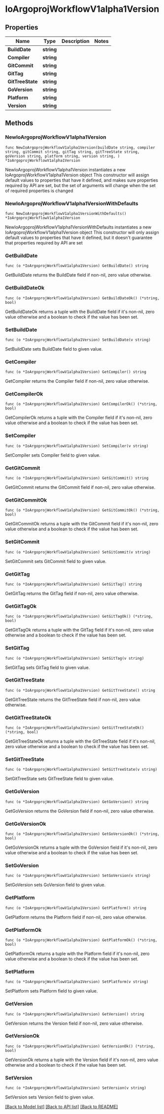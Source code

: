 # IoArgoprojWorkflowV1alpha1Version

## Properties

Name | Type | Description | Notes
------------ | ------------- | ------------- | -------------
**BuildDate** | **string** |  | 
**Compiler** | **string** |  | 
**GitCommit** | **string** |  | 
**GitTag** | **string** |  | 
**GitTreeState** | **string** |  | 
**GoVersion** | **string** |  | 
**Platform** | **string** |  | 
**Version** | **string** |  | 

## Methods

### NewIoArgoprojWorkflowV1alpha1Version

`func NewIoArgoprojWorkflowV1alpha1Version(buildDate string, compiler string, gitCommit string, gitTag string, gitTreeState string, goVersion string, platform string, version string, ) *IoArgoprojWorkflowV1alpha1Version`

NewIoArgoprojWorkflowV1alpha1Version instantiates a new IoArgoprojWorkflowV1alpha1Version object
This constructor will assign default values to properties that have it defined,
and makes sure properties required by API are set, but the set of arguments
will change when the set of required properties is changed

### NewIoArgoprojWorkflowV1alpha1VersionWithDefaults

`func NewIoArgoprojWorkflowV1alpha1VersionWithDefaults() *IoArgoprojWorkflowV1alpha1Version`

NewIoArgoprojWorkflowV1alpha1VersionWithDefaults instantiates a new IoArgoprojWorkflowV1alpha1Version object
This constructor will only assign default values to properties that have it defined,
but it doesn't guarantee that properties required by API are set

### GetBuildDate

`func (o *IoArgoprojWorkflowV1alpha1Version) GetBuildDate() string`

GetBuildDate returns the BuildDate field if non-nil, zero value otherwise.

### GetBuildDateOk

`func (o *IoArgoprojWorkflowV1alpha1Version) GetBuildDateOk() (*string, bool)`

GetBuildDateOk returns a tuple with the BuildDate field if it's non-nil, zero value otherwise
and a boolean to check if the value has been set.

### SetBuildDate

`func (o *IoArgoprojWorkflowV1alpha1Version) SetBuildDate(v string)`

SetBuildDate sets BuildDate field to given value.


### GetCompiler

`func (o *IoArgoprojWorkflowV1alpha1Version) GetCompiler() string`

GetCompiler returns the Compiler field if non-nil, zero value otherwise.

### GetCompilerOk

`func (o *IoArgoprojWorkflowV1alpha1Version) GetCompilerOk() (*string, bool)`

GetCompilerOk returns a tuple with the Compiler field if it's non-nil, zero value otherwise
and a boolean to check if the value has been set.

### SetCompiler

`func (o *IoArgoprojWorkflowV1alpha1Version) SetCompiler(v string)`

SetCompiler sets Compiler field to given value.


### GetGitCommit

`func (o *IoArgoprojWorkflowV1alpha1Version) GetGitCommit() string`

GetGitCommit returns the GitCommit field if non-nil, zero value otherwise.

### GetGitCommitOk

`func (o *IoArgoprojWorkflowV1alpha1Version) GetGitCommitOk() (*string, bool)`

GetGitCommitOk returns a tuple with the GitCommit field if it's non-nil, zero value otherwise
and a boolean to check if the value has been set.

### SetGitCommit

`func (o *IoArgoprojWorkflowV1alpha1Version) SetGitCommit(v string)`

SetGitCommit sets GitCommit field to given value.


### GetGitTag

`func (o *IoArgoprojWorkflowV1alpha1Version) GetGitTag() string`

GetGitTag returns the GitTag field if non-nil, zero value otherwise.

### GetGitTagOk

`func (o *IoArgoprojWorkflowV1alpha1Version) GetGitTagOk() (*string, bool)`

GetGitTagOk returns a tuple with the GitTag field if it's non-nil, zero value otherwise
and a boolean to check if the value has been set.

### SetGitTag

`func (o *IoArgoprojWorkflowV1alpha1Version) SetGitTag(v string)`

SetGitTag sets GitTag field to given value.


### GetGitTreeState

`func (o *IoArgoprojWorkflowV1alpha1Version) GetGitTreeState() string`

GetGitTreeState returns the GitTreeState field if non-nil, zero value otherwise.

### GetGitTreeStateOk

`func (o *IoArgoprojWorkflowV1alpha1Version) GetGitTreeStateOk() (*string, bool)`

GetGitTreeStateOk returns a tuple with the GitTreeState field if it's non-nil, zero value otherwise
and a boolean to check if the value has been set.

### SetGitTreeState

`func (o *IoArgoprojWorkflowV1alpha1Version) SetGitTreeState(v string)`

SetGitTreeState sets GitTreeState field to given value.


### GetGoVersion

`func (o *IoArgoprojWorkflowV1alpha1Version) GetGoVersion() string`

GetGoVersion returns the GoVersion field if non-nil, zero value otherwise.

### GetGoVersionOk

`func (o *IoArgoprojWorkflowV1alpha1Version) GetGoVersionOk() (*string, bool)`

GetGoVersionOk returns a tuple with the GoVersion field if it's non-nil, zero value otherwise
and a boolean to check if the value has been set.

### SetGoVersion

`func (o *IoArgoprojWorkflowV1alpha1Version) SetGoVersion(v string)`

SetGoVersion sets GoVersion field to given value.


### GetPlatform

`func (o *IoArgoprojWorkflowV1alpha1Version) GetPlatform() string`

GetPlatform returns the Platform field if non-nil, zero value otherwise.

### GetPlatformOk

`func (o *IoArgoprojWorkflowV1alpha1Version) GetPlatformOk() (*string, bool)`

GetPlatformOk returns a tuple with the Platform field if it's non-nil, zero value otherwise
and a boolean to check if the value has been set.

### SetPlatform

`func (o *IoArgoprojWorkflowV1alpha1Version) SetPlatform(v string)`

SetPlatform sets Platform field to given value.


### GetVersion

`func (o *IoArgoprojWorkflowV1alpha1Version) GetVersion() string`

GetVersion returns the Version field if non-nil, zero value otherwise.

### GetVersionOk

`func (o *IoArgoprojWorkflowV1alpha1Version) GetVersionOk() (*string, bool)`

GetVersionOk returns a tuple with the Version field if it's non-nil, zero value otherwise
and a boolean to check if the value has been set.

### SetVersion

`func (o *IoArgoprojWorkflowV1alpha1Version) SetVersion(v string)`

SetVersion sets Version field to given value.



[[Back to Model list]](../README.md#documentation-for-models) [[Back to API list]](../README.md#documentation-for-api-endpoints) [[Back to README]](../README.md)


